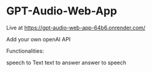 # GPT-Audio-Web-App

Live at https://gpt-audio-web-app-64b6.onrender.com/

Add your own openAI API

Functionalities:

speech to Text
text to answer
answer to speech
